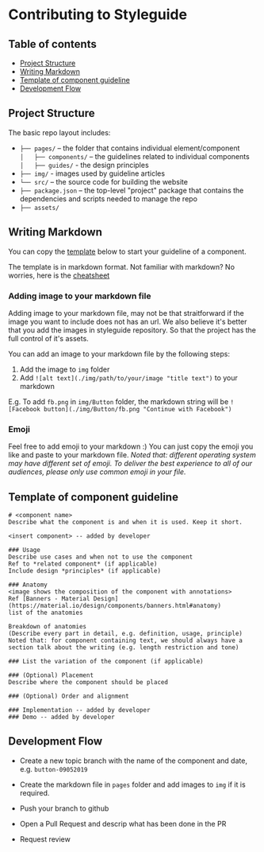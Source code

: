 # Contributing to Styleguide

## Table of contents
- [Project Structure](#project-structure)
- [Writing Markdown](#writing-markdown)
- [Template of component guideline](#template-of-component-guideline)
- [Development Flow](#development-flow)

## Project Structure
The basic repo layout includes:
* `├── pages/` – the folder that contains individual element/component<br>
  `│   ├── components/` – the guidelines related to individual components<br>
  `│   ├── guides/` - the design principles <br>
* `├── img/` - images used by guideline articles <br>
* `└── src/` – the source code for building the website <br>
* `├── package.json` – the top-level "project" package that contains
  the dependencies and scripts needed to manage the repo <br>
* `├── assets/` <br>

## Writing Markdown

You can copy the [template](#template-of-component-guideline) below to start your guideline of a component.

The template is in markdown format. Not familiar with markdown? No worries, here is the [cheatsheet](https://github.com/adam-p/markdown-here/wiki/Markdown-Cheatsheet)

### Adding image to your markdown file
Adding image to your markdown file, may not be that straitforward if the image you want to include does not has an url. We also believe it's better that you add the images in styleguide repository. So that the project has the full control of it's assets. 

You can add an image to your markdown file by the following steps:
1. Add the image to `img` folder
2. Add `![alt text](./img/path/to/your/image "title text")` to your markdown

E.g. To add `fb.png` in `img/Button` folder, the markdown string will be `![Facebook button](./img/Button/fb.png "Continue with Facebook")`

### Emoji
Feel free to add emoji to your markdown :)
You can just copy the emoji you like and paste to your markdown file. *Noted that: different operating system may have different set of emoji. To deliver the best experience to all of our audiences, please only use common emoji in your file.*




## Template of component guideline
```
# <component name>
Describe what the component is and when it is used. Keep it short.

<insert component> -- added by developer

### Usage
Describe use cases and when not to use the component
Ref to *related component* (if applicable)
Include design *principles* (if applicable)

### Anatomy
<image shows the composition of the component with annotations> 
Ref [Banners - Material Design](https://material.io/design/components/banners.html#anatomy)
list of the anatomies

Breakdown of anatomies 
(Describe every part in detail, e.g. definition, usage, principle)
Noted that: for component containing text, we should always have a section talk about the writing (e.g. length restriction and tone)

### List the variation of the component (if applicable)

### (Optional) Placement 
Describe where the component should be placed

### (Optional) Order and alignment

### Implementation -- added by developer
### Demo -- added by developer
```

## Development Flow
* Create a new topic branch with the name of the component and date, e.g. `button-09052019`

* Create the markdown file in `pages` folder and add images to `img` if it is required.

* Push your branch to github

* Open a Pull Request and descrip what has been done in the PR

* Request review
